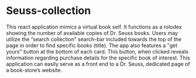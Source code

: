 # Seuss-collection
This react application mimics a virtual book self.
It functions as a rolodex showing the number of available copies of Dr. Seuss books. 
Users may utilize the “search collection” search-bar included towards the top of the page in order to find specific books (title).
The app also features a "get yours" button at the bottom of each card. This button, when clicked reveals information regarding purchase details for the specific book of interest. 
This application can easily serve as a front end to a Dr. Seuss, dedicated page of a book-store’s website.
